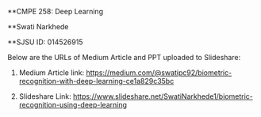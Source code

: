**CMPE 258: Deep Learning

**Swati Narkhede

**SJSU ID: 014526915

Below are the URLs of Medium Article and PPT uploaded to Slideshare:

1. Medium Article link: https://medium.com/@swatipc92/biometric-recognition-with-deep-learning-ce1a829c35bc

2. Slideshare Link: https://www.slideshare.net/SwatiNarkhede1/biometric-recognition-using-deep-learning
